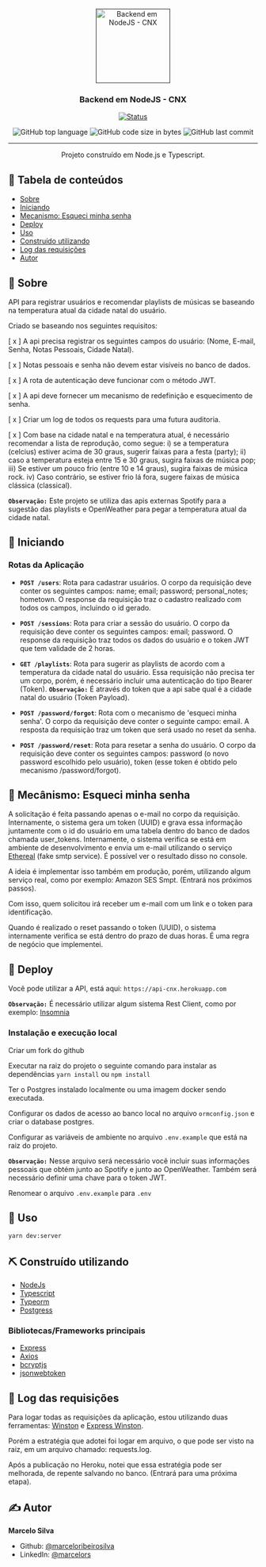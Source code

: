 <p align="center">
  <a href="" rel="noopener">
  <img width=150px height=150px src="https://image.flaticon.com/icons/svg/3043/3043698.svg" alt="Backend em NodeJS - CNX">
  </a>
</p>

<h3 align="center">Backend em NodeJS - CNX</h3>

<div align="center">

[![Status](https://img.shields.io/badge/status-active-success.svg)]()

  <img alt="GitHub top language" src="https://img.shields.io/github/languages/top/marceloribeirosilva/api.cnx">

  <img alt="GitHub code size in bytes" src="https://img.shields.io/github/languages/code-size/marceloribeirosilva/api.cnx">

  <img alt="GitHub last commit" src="https://img.shields.io/github/last-commit/marceloribeirosilva/api.cnx">

</div>

---

<p align="center"> Projeto construído em Node.js e Typescript.
   <br>
</p>

## 📝 Tabela de conteúdos

- [Sobre](#about)
- [Iniciando](#getting_started)
- [Mecanismo: Esqueci minha senha](#forgot_password)
- [Deploy](#deploy)
- [Uso](#usage)
- [Construído utilizando](#built_using)
- [Log das requisições](#logs)
- [Autor](#authors)

## 👀 Sobre <a name = "about"></a>

API para registrar usuários e recomendar playlists de músicas se baseando na temperatura atual da cidade natal do usuário.

Criado se baseando nos seguintes requisitos:

[ x ] A api precisa registrar os seguintes campos do usuário: (Nome, E-mail, Senha, Notas Pessoais, Cidade Natal).

[ x ] Notas pessoais e senha não devem estar visíveis no banco de dados.

[ x ] A rota de autenticação deve funcionar com o método JWT.

[ x ] A api deve fornecer um mecanismo de redefinição e esquecimento de senha.

[ x ] Criar um log de todos os requests para uma futura auditoria.

[ x ] Com base na cidade natal e na temperatura atual, é necessário recomendar a lista de reprodução, como segue: i) se a temperatura (celcius) estiver acima de 30 graus, sugerir faixas para a festa (party); ii) caso a temperatura esteja entre 15 e 30 graus, sugira faixas de música pop; iii) Se estiver um pouco frio (entre 10 e 14 graus), sugira faixas de música rock. iv) Caso contrário, se estiver frio lá fora, sugere faixas de música clássica (classical).

**`Observação:`** Este projeto se utiliza das apis externas Spotify para a sugestão das playlists e OpenWeather para pegar a temperatura atual da cidade natal.

## 🏁 Iniciando <a name = "getting_started"></a>

### Rotas da Aplicação

- **`POST /users`**: Rota para cadastrar usuários. O corpo da requisição deve conter os seguintes campos: name; email; password; personal_notes; hometown. O response da requisição traz o cadastro realizado com todos os campos, incluindo o id gerado.

- **`POST /sessions`**: Rota para criar a sessão do usuário. O corpo da requisição deve conter os seguintes campos: email; password. O response da requisição traz todos os dados do usuário e o token JWT que tem validade de 2 horas.

- **`GET /playlists`**: Rota para sugerir as playlists de acordo com a temperatura da cidade natal do usuário. Essa requisição não precisa ter um corpo, porém, é necessário incluir uma autenticação do tipo Bearer (Token). **`Observação:`** É através do token que a api sabe qual é a cidade natal do usuário (Token Payload).

- **`POST /password/forgot`**: Rota com o mecanismo de 'esqueci minha senha'. O corpo da requisição deve conter o seguinte campo: email. A resposta da requisição traz um token que será usado no reset da senha.

- **`POST /password/reset`**: Rota para resetar a senha do usuário. O corpo da requisição deve conter os seguintes campos: password (o novo password escolhido pelo usuário), token (esse token é obtido pelo mecanismo /password/forgot).

## 🧭 Mecânismo: Esqueci minha senha<a name = "forgot_password"></a>

A solicitação é feita passando apenas o e-mail no corpo da requisição. Internamente, o sistema gera um token (UUID) e grava essa informação juntamente com o id do usuário em uma tabela dentro do banco de dados chamada user_tokens. Internamente, o sistema verifica se está em ambiente de desenvolvimento e envia um e-mail utilizando o serviço [Ethereal](https://ethereal.email/) (fake smtp service). É possível ver o resultado disso no console.

A ideia é implementar isso também em produção, porém, utilizando algum serviço real, como por exemplo: Amazon SES Smpt. (Entrará nos próximos passos).

Com isso, quem solicitou irá receber um e-mail com um link e o token para identificação.

Quando é realizado o reset passando o token (UUID), o sistema internamente verifica se está dentro do prazo de duas horas. É uma regra de negócio que implementei.

## 🚀 Deploy<a name = "deploy"></a>

Você pode utilizar a API, está aqui: `https://api-cnx.herokuapp.com`

**`Observação:`**
É necessário utilizar algum sistema Rest Client, como por exemplo: [Insomnia](https://insomnia.rest/download/)

### Instalação e execução local

Criar um fork do github

Executar na raiz do projeto o seguinte comando para instalar as dependências `yarn install` ou `npm install`

Ter o Postgres instalado localmente ou uma imagem docker sendo executada.

Configurar os dados de acesso ao banco local no arquivo `ormconfig.json` e criar o database postgres.

Configurar as variáveis de ambiente no arquivo `.env.example` que está na raiz do projeto.

**`Observação:`**
Nesse arquivo será necessário você incluir suas informações pessoais que obtém junto ao Spotify e junto ao OpenWeather. Também será necessário definir uma chave para o token JWT.

Renomear o arquivo `.env.example` para `.env`

## 🎈 Uso <a name="usage"></a>

```sh
yarn dev:server
```

## ⛏️ Construído utilizando <a name = "built_using"></a>

- [NodeJs](https://nodejs.org/en/)
- [Typescript](https://www.typescriptlang.org/)
- [Typeorm](https://typeorm.io/#/)
- [Postgress](https://www.postgresql.org/)

### Bibliotecas/Frameworks principais

- [Express](https://expressjs.com/)
- [Axios](https://github.com/axios/axios)
- [bcryptjs](https://github.com/dcodeIO/bcrypt.js#readme)
- [jsonwebtoken](https://github.com/auth0/node-jsonwebtoken#readme)

## 🤔 Log das requisições <a name = "logs"></a>

Para logar todas as requisições da aplicação, estou utilizando duas ferramentas: [Winston](https://github.com/winstonjs/winston#readme) e [Express Winston](https://github.com/bithavoc/express-winston#readme).

Porém a estratégia que adotei foi logar em arquivo, o que pode ser visto na raiz, em um arquivo chamado: requests.log.

Após a publicação no Heroku, notei que essa estratégia pode ser melhorada, de repente salvando no banco. (Entrará para uma próxima etapa).

## ✍️ Autor <a name = "authors"></a>

**Marcelo Silva**

- Github: [@marceloribeirosilva](https://github.com/marceloribeirosilva)
- LinkedIn: [@marcelors](https://www.linkedin.com/in/marcelors/)
